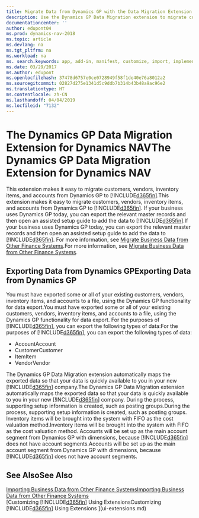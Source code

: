 ```yaml
---
title: Migrate Data from Dynamics GP with the Data Migration Extension
description: Use the Dynamics GP Data Migration extension to migrate customers, vendors, inventory items, and accounts from Dynamics GP to Dynamics NAV.
documentationcenter: ''
author: edupont04
ms.prod: dynamics-nav-2018
ms.topic: article
ms.devlang: na
ms.tgt_pltfrm: na
ms.workload: na
ms. search.keywords: app, add-in, manifest, customize, import, implement
ms.date: 03/29/2017
ms.author: edupont
ms.openlocfilehash: 37478d6757e0ce0728949f58f1de40e76a8012a2
ms.sourcegitcommit: 02827d275e1341d5c9ddb7b314b43b48a9ac96e2
ms.translationtype: HT
ms.contentlocale: zh-CN
ms.lasthandoff: 04/04/2019
ms.locfileid: "7132"
---
```

# <a name="the-dynamics-gp-data-migration-extension-for-dynamics-nav"></a><span data-ttu-id="66bdb-103">The Dynamics GP Data Migration Extension for Dynamics NAV</span><span class="sxs-lookup"><span data-stu-id="66bdb-103">The Dynamics GP Data Migration Extension for Dynamics NAV</span></span>
<span data-ttu-id="66bdb-104">This extension makes it easy to migrate customers, vendors, inventory items, and accounts from Dynamics GP to [!INCLUDE[d365fin](includes/d365fin_md.md)].</span><span class="sxs-lookup"><span data-stu-id="66bdb-104">This extension makes it easy to migrate customers, vendors, inventory items, and accounts from Dynamics GP to [!INCLUDE[d365fin](includes/d365fin_md.md)].</span></span> <span data-ttu-id="66bdb-105">If your business uses Dynamics GP today, you can export the relevant master records and then open an assisted setup guide to add the data to [!INCLUDE[d365fin](includes/d365fin_md.md)].</span><span class="sxs-lookup"><span data-stu-id="66bdb-105">If your business uses Dynamics GP today, you can export the relevant master records and then open an assisted setup guide to add the data to [!INCLUDE[d365fin](includes/d365fin_md.md)].</span></span> <span data-ttu-id="66bdb-106">For more information, see [Migrate Business Data from Other Finance Systems](upload-data.md).</span><span class="sxs-lookup"><span data-stu-id="66bdb-106">For more information, see [Migrate Business Data from Other Finance Systems](upload-data.md).</span></span>

## <a name="exporting-data-from-dynamics-gp"></a><span data-ttu-id="66bdb-107">Exporting Data from Dynamics GP</span><span class="sxs-lookup"><span data-stu-id="66bdb-107">Exporting Data from Dynamics GP</span></span>
<span data-ttu-id="66bdb-108">You must have exported some or all of your existing customers, vendors, inventory items, and accounts to a file, using the Dynamics GP functionality for data export.</span><span class="sxs-lookup"><span data-stu-id="66bdb-108">You must have exported some or all of your existing customers, vendors, inventory items, and accounts to a file, using the Dynamics GP functionality for data export.</span></span> <span data-ttu-id="66bdb-109">For the purposes of [!INCLUDE[d365fin](includes/d365fin_md.md)], you can export the following types of data:</span><span class="sxs-lookup"><span data-stu-id="66bdb-109">For the purposes of [!INCLUDE[d365fin](includes/d365fin_md.md)], you can export the following types of data:</span></span>

* <span data-ttu-id="66bdb-110">Account</span><span class="sxs-lookup"><span data-stu-id="66bdb-110">Account</span></span>  
* <span data-ttu-id="66bdb-111">Customer</span><span class="sxs-lookup"><span data-stu-id="66bdb-111">Customer</span></span>  
* <span data-ttu-id="66bdb-112">Item</span><span class="sxs-lookup"><span data-stu-id="66bdb-112">Item</span></span>  
* <span data-ttu-id="66bdb-113">Vendor</span><span class="sxs-lookup"><span data-stu-id="66bdb-113">Vendor</span></span>  

<span data-ttu-id="66bdb-114">The Dynamics GP Data Migration extension automatically maps the exported data so that your data is quickly available to you in your new [!INCLUDE[d365fin](includes/d365fin_md.md)] company.</span><span class="sxs-lookup"><span data-stu-id="66bdb-114">The Dynamics GP Data Migration extension automatically maps the exported data so that your data is quickly available to you in your new [!INCLUDE[d365fin](includes/d365fin_md.md)] company.</span></span> <span data-ttu-id="66bdb-115">During the process, supporting setup information is created, such as posting groups.</span><span class="sxs-lookup"><span data-stu-id="66bdb-115">During the process, supporting setup information is created, such as posting groups.</span></span> <span data-ttu-id="66bdb-116">Inventory items will be brought into the system with FIFO as the cost valuation method.</span><span class="sxs-lookup"><span data-stu-id="66bdb-116">Inventory items will be brought into the system with FIFO as the cost valuation method.</span></span> <span data-ttu-id="66bdb-117">Accounts will be set up as the main account segment from Dynamics GP with dimensions, because [!INCLUDE[d365fin](includes/d365fin_long_md.md)] does not have account segments.</span><span class="sxs-lookup"><span data-stu-id="66bdb-117">Accounts will be set up as the main account segment from Dynamics GP with dimensions, because [!INCLUDE[d365fin](includes/d365fin_long_md.md)] does not have account segments.</span></span>

## <a name="see-also"></a><span data-ttu-id="66bdb-118">See Also</span><span class="sxs-lookup"><span data-stu-id="66bdb-118">See Also</span></span>
[<span data-ttu-id="66bdb-119">Importing Business Data from Other Finance Systems</span><span class="sxs-lookup"><span data-stu-id="66bdb-119">Importing Business Data from Other Finance Systems</span></span>](upload-data.md)  
[<span data-ttu-id="66bdb-120">Customizing [!INCLUDE[d365fin](includes/d365fin_md.md)] Using Extensions</span><span class="sxs-lookup"><span data-stu-id="66bdb-120">Customizing [!INCLUDE[d365fin](includes/d365fin_md.md)] Using Extensions</span></span> ](ui-extensions.md)  
